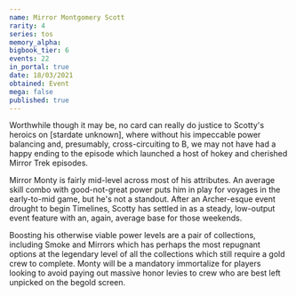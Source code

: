 ```yaml
---
name: Mirror Montgomery Scott
rarity: 4
series: tos
memory_alpha:
bigbook_tier: 6
events: 22
in_portal: true
date: 18/03/2021
obtained: Event
mega: false
published: true
---
```


Worthwhile though it may be, no card can really do justice to Scotty's heroics on [stardate unknown], where without his impeccable power balancing and, presumably, cross-circuiting to B, we may not have had a happy ending to the episode which launched a host of hokey and cherished Mirror Trek episodes.

Mirror Monty is fairly mid-level across most of his attributes. An average skill combo with good-not-great power puts him in play for voyages in the early-to-mid game, but he's not a standout. After an Archer-esque event drought to begin Timelines, Scotty has settled in as a steady, low-output event feature with an, again, average base for those weekends.

Boosting his otherwise viable power levels are a pair of collections, including Smoke and Mirrors which has perhaps the most repugnant options at the legendary level of all the collections which still require a gold crew to complete. Monty will be a mandatory immortalize for players looking to avoid paying out massive honor levies to crew who are best left unpicked on the begold screen.

